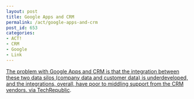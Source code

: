 ```yaml
---
layout: post
title: Google Apps and CRM
permalink: /act/google-apps-and-crm
post_id: 653
categories:
- ACT!
- CRM
- Google
- Link
---
```


[The problem with Google Apps and CRM is that the integration between these two data silos (company data and customer data) is underdeveloped, and the integrations, overall, have poor to middling support from the CRM vendors. via TechRepublic](http://www.techrepublic.com/blog/google-in-the-enterprise/google-apps-and-crm-what-works-what-doesnt-and-how-to-tell-if-your-organization-should-integrate-the-two/530?tag=nl.e064).
